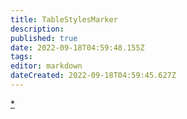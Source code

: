 ```yaml
---
title: TableStylesMarker
description: 
published: true
date: 2022-09-18T04:59:48.155Z
tags: 
editor: markdown
dateCreated: 2022-09-18T04:59:45.627Z
---
```


[*](#TableStylesDiv)